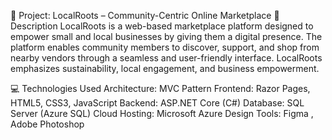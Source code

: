 📌 Project: LocalRoots – Community-Centric Online Marketplace
📝 Description
LocalRoots is a web-based marketplace platform designed to empower small and local businesses by giving them a digital presence. The platform enables community members to discover, support, and shop from nearby vendors through a seamless and user-friendly interface. LocalRoots emphasizes sustainability, local engagement, and business empowerment.

💻 Technologies Used
Architecture: MVC Pattern
Frontend: Razor Pages, HTML5, CSS3, JavaScript
Backend: ASP.NET Core (C#)
Database: SQL Server (Azure SQL)
Cloud Hosting: Microsoft Azure
Design Tools: Figma , Adobe Photoshop 
